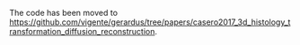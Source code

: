 The code has been moved to https://github.com/vigente/gerardus/tree/papers/casero2017_3d_histology_transformation_diffusion_reconstruction.
